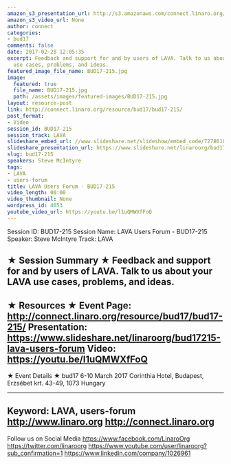 ```yaml
---
amazon_s3_presentation_url: http://s3.amazonaws.com/connect.linaro.org/bud17/Presentations/BUD17-215%20-%20LAVA%20Users%20Forum.pdf
amazon_s3_video_url: None
author: connect
categories:
- bud17
comments: false
date: 2017-02-28 12:05:35
excerpt: Feedback and support for and by users of LAVA. Talk to us about your LAVA
  use cases, problems, and ideas.
featured_image_file_name: BUD17-215.jpg
image:
  featured: true
  file_name: BUD17-215.jpg
  path: /assets/images/featured-images/BUD17-215.jpg
layout: resource-post
link: http://connect.linaro.org/resource/bud17/bud17-215/
post_format:
- Video
session_id: BUD17-215
session_track: LAVA
slideshare_embed_url: //www.slideshare.net/slideshow/embed_code/72786186
slideshare_presentation_url: https://www.slideshare.net/linaroorg/bud17215-lava-users-forum
slug: bud17-215
speakers: Steve McIntyre
tags:
- LAVA
- users-forum
title: LAVA Users Forum - BUD17-215
video_length: 00:00
video_thumbnail: None
wordpress_id: 4653
youtube_video_url: https://youtu.be/l1uQMWXfFoQ
---
```


Session ID: BUD17-215
Session Name: LAVA Users Forum - BUD17-215
Speaker: Steve McIntyre
Track: LAVA


★ Session Summary ★
Feedback and support for and by users of LAVA. Talk to us about your LAVA use cases, problems, and ideas.
---------------------------------------------------
★ Resources ★
Event Page: http://connect.linaro.org/resource/bud17/bud17-215/
Presentation: https://www.slideshare.net/linaroorg/bud17215-lava-users-forum
Video: https://youtu.be/l1uQMWXfFoQ
---------------------------------------------------

★ Event Details ★
bud17
6-10 March 2017
Corinthia Hotel, Budapest,
Erzsébet krt. 43-49,
1073 Hungary

---------------------------------------------------
Keyword: LAVA, users-forum
http://www.linaro.org
http://connect.linaro.org
---------------------------------------------------
Follow us on Social Media
https://www.facebook.com/LinaroOrg
https://twitter.com/linaroorg
https://www.youtube.com/user/linaroorg?sub_confirmation=1
https://www.linkedin.com/company/1026961